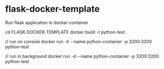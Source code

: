 # flask-docker-template

Run flask application in docker container

cd FLASK-DOCKER-TEMPLATE
docker build -t python-test .

// run on console
docker run -it --name python-container -p 3200:3200 python-test

// run in background
docker run -d --name python-container -p 3200:3200 python-test